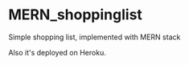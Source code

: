 # MERN_shoppinglist
Simple shopping list, implemented with MERN stack

Also it's deployed on Heroku.
